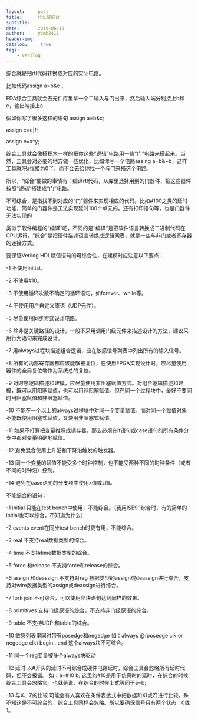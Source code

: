 ```yaml
---
layout:     post
title:      什么是综合
subtitle:   
date:       2019-06-18
author:     yzmb2411
header-img: 
catalog: 	 true
tags:
    - Verilog
---
```

综合就是把rtl代码转换成对应的实际电路。

比如代码assign a=b&c；

EDA综合工具就会去元件库里拿一个二输入与门出来，然后输入端分别接上b和c，输出端接上a

假如你写了很多这样的语句
assign a=b&c;

assign c=e|f;

assign e=x^y;

综合工具就会像搭积木一样的把你这些“逻辑”电路用一些“门”电路来搭起来。当然，工具会对必要的地方做一些优化，比如你写一个电路assing a=b&~b，这样工具就吧a恒接为0了，而不会去给你找一个与门来搭这个电路。

所以，“综合”要做的事情有：编译rtl代码，从库里选择用到的门器件，把这些器件按照“逻辑”搭建成“门”电路。

不可综合，是指找不到对应的“门”器件来实现相应的代码。比如#100之类的延时功能，简单的门器件是无法实现延时100个单元的。还有打印语句等，也是门器件无法实现的 

类似于软件编程的“编译”吧，不同的是“编译”是把软件语言转换成二进制代码在CPU运行，“综合”是把硬件描述语言转换成逻辑网表，就是一些与非门或者寄存器的连接方式。

要保证Verilog HDL赋值语句的可综合性，在建模时应注意以下要点：

-1 不使用initial。

-2 不使用#10。

-3 不使用循环次数不确定的循环语句，如forever、while等。

-4 不使用用户自定义原语（UDP元件）。

-5 尽量使用同步方式设计电路。

-6 除非是关键路径的设计，一般不采用调用门级元件来描述设计的方法，建议采用行为语句来完成设计。

-7 用always过程块描述组合逻辑，应在敏感信号列表中列出所有的输入信号。

-8 所有的内部寄存器都应该能够被复位，在使用FPGA实现设计时，应尽量使用器件的全局复位端作为系统总的复位。

-9 对时序逻辑描述和建模，应尽量使用非阻塞赋值方式。对组合逻辑描述和建模，既可以用阻塞赋值，也可以用非阻塞赋值。但在同一个过程块中，最好不要同时用阻塞赋值和非阻塞赋值。

-10 不能在一个以上的always过程块中对同一个变量赋值。而对同一个赋值对象不能既使用阻塞式赋值，又使用非阻塞式赋值。

-11 如果不打算把变量推导成锁存器，那么必须在if语句或case语句的所有条件分支中都对变量明确地赋值。

-12 避免混合使用上升沿和下降沿触发的触发器。

-13 同一个变量的赋值不能受多个时钟控制，也不能受两种不同的时钟条件（或者不同的时钟沿）控制。

-14 避免在case语句的分支项中使用x值或z值。

 不能综合的语句：

-1 initial            只能在test bench中使用，不能综合。（我用ISE9.1综合时，有的简单的initial也可以综合，不知道为什么）

-2 events             event在同步test bench时更有用，不能综合。

-3 real               不支持real数据类型的综合。

-4 time               不支持time数据类型的综合。

-5 force 和release    不支持force和release的综合。

-6 assign 和deassign  不支持对reg 数据类型的assign或deassign进行综合，支持对wire数据类型的assign或deassign进行综合。

-7 fork join          不可综合，可以使用非块语句达到同样的效果。

-8 primitives         支持门级原语的综合，不支持非门级原语的综合。

-9 table              不支持UDP 和table的综合。

-10 敏感列表里同时带有posedge和negedge  如：always @(posedge clk or negedge clk) begin...end   这个always块不可综合。

-11 同一个reg变量被多个always块驱动

-12 延时              以#开头的延时不可综合成硬件电路延时，综合工具会忽略所有延时代码，但不会报错。 如：a=#10 b; 这里的#10是用于仿真时的延时，在综合的时候综合工具会忽略它。也就是说，在综合的时候上式等同于a=b;

-13 与X、Z的比较      可能会有人喜欢在条件表达式中把数据和X(或Z)进行比较，殊不知这是不可综合的，综合工具同样会忽略。所以要确保信号只有两个状态：0或1。
